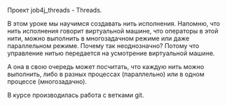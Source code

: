 Проект job4j_threads -  Threads.

В этом уроке мы научимся создавать нить исполнения. 
Напомню, что нить исполнения говорит виртуальной машине, что операторы в этой нити, можно выполнить в многозадачном режиме 
или даже параллельном режиме. Почему так неоднозначно? Потому что управление нитью передается на усмотрение виртуальной машине. 

А она в свою очередь может посчитать, что каждую нить можно выполнить, либо в разных процессах (параллельно) 
или в одном процессе (многозадачно).

В курсе производилась работа с ветками git.
